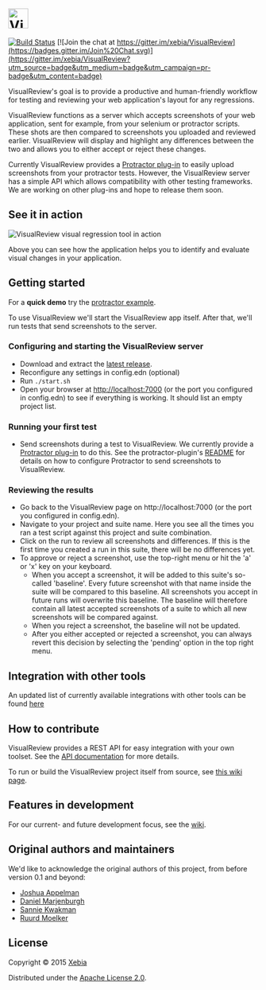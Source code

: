 # <img src="https://cloud.githubusercontent.com/assets/205326/8749163/038588f4-2ca0-11e5-94f7-25074b6b1ee8.png" alt="VisualReview logo" height="40x"> 
[![Build Status](https://travis-ci.org/xebia/VisualReview.svg?branch=master)](https://travis-ci.org/xebia/VisualReview) [![Join the chat at https://gitter.im/xebia/VisualReview](https://badges.gitter.im/Join%20Chat.svg)](https://gitter.im/xebia/VisualReview?utm_source=badge&utm_medium=badge&utm_campaign=pr-badge&utm_content=badge)

VisualReview's goal is to provide a productive and human-friendly workflow for testing and reviewing your web application's layout for any regressions.

VisualReview functions as a server which accepts screenshots of your web application, sent for example, from your selenium or protractor scripts.
These shots are then compared to screenshots you uploaded and reviewed earlier. VisualReview will display and highlight any differences
between the two and allows you to either accept or reject these changes.

Currently VisualReview provides a [Protractor plug-in](https://www.github.com/xebia/VisualReview-protractor) to easily
upload screenshots from your protractor tests. However, the VisualReview server has a simple API which allows
compatibility with other testing frameworks. We are working on other plug-ins and hope to release them soon.

## See it in action
![VisualReview visual regression tool in action](https://cloud.githubusercontent.com/assets/205326/8633297/1d86b464-27c1-11e5-85db-66cefbff4def.gif)

Above you can see how the application helps you to identify and evaluate visual changes in your application.

## Getting started
For a **quick demo** try the [protractor example](https://github.com/xebia/VisualReview-protractor/blob/master/example-project/README.md).

To use VisualReview we'll start the VisualReview app itself. After that, we'll run tests that send screenshots to the server. 

### Configuring and starting the VisualReview server

* Download and extract the [latest release](https://github.com/xebia/VisualReview/releases).
* Reconfigure any settings in config.edn (optional)
* Run `./start.sh`
* Open your browser at [http://localhost:7000](http://localhost:7000) (or the port you configured in config.edn) to see if everything is working. It should list an empty project list.

### Running your first test
* Send screenshots during a test to VisualReview. We currently provide a [Protractor plug-in](https://www.github.com/xebia/VisualReview-protractor) to do this. See
the protractor-plugin's [README](https://github.com/xebia/VisualReview-protractor/blob/master/README.md) for details on how to configure Protractor to send screenshots to VisualReview.

### Reviewing the results
* Go back to the VisualReview page on http://localhost:7000 (or the port you configured in config.edn).
* Navigate to your project and suite name. Here you see all the times you ran a test script against this project and suite combination.
* Click on the run to review all screenshots and differences. If this is the first time you created a run in this suite, there will be no differences yet.
* To approve or reject a screenshot, use the top-right menu or hit the 'a' or 'x' key on your keyboard.
  * When you accept a screenshot, it will be added to this suite's so-called 'baseline'. Every future screenshot with that name inside the suite will be compared to this baseline.
 All screenshots you accept in future runs will overwrite this baseline. The baseline will therefore contain all latest accepted screenshots of a suite to which all new screenshots will be compared against.
  * When you reject a screenshot, the baseline will not be updated.
  * After you either accepted or rejected a screenshot, you can always revert this decision by selecting the 'pending' option in the top right menu.

## Integration with other tools
An updated list of currently available integrations with other tools can be found [here](https://github.com/xebia/VisualReview/blob/master/doc/api.md#usages)

## How to contribute
VisualReview provides a REST API for easy integration with your own toolset. See the [API documentation](https://github.com/xebia/VisualReview/blob/master/doc/api.md) for more details.

To run or build the VisualReview project itself from source, see [this wiki page](https://github.com/xebia/VisualReview/wiki/Building-and-running-from-source).

## Features in development 
For our current- and future development focus, see the [wiki](https://github.com/xebia/VisualReview/wiki/Milestones). 

## Original authors and maintainers
We'd like to acknowledge the original authors of this project, from before version 0.1 and beyond:

* [Joshua Appelman](https://github.com/jbnicolai)
* [Daniel Marjenburgh](https://github.com/dmarjenburgh)
* [Sannie Kwakman](https://github.com/skwakman)
* [Ruurd Moelker](https://github.com/rrmoelker)

## License

Copyright © 2015 [Xebia](https://xebia.com/)

Distributed under the [Apache License 2.0](http://http://www.apache.org/licenses/LICENSE-2.0).


